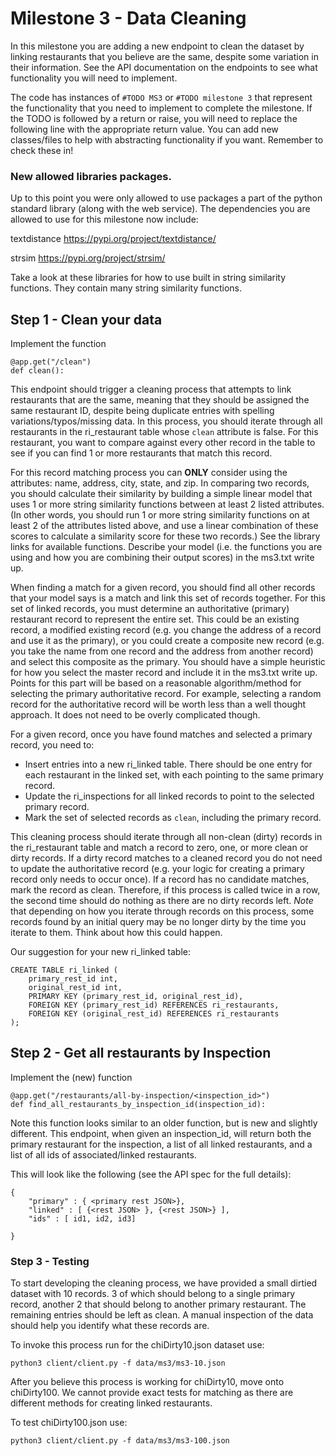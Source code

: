 # Milestone 3 - Data Cleaning

In this milestone you are adding a new endpoint to clean the dataset by linking restaurants that you believe are the same, despite some variation in their information.
See the API documentation on the endpoints to see what functionality you will need to implement.

The code has instances of `#TODO MS3` or `#TODO milestone 3` that represent the functionality that you need to implement to complete the milestone. If the TODO is followed by a return or raise, you will need to replace the following line with the appropriate return value.  You can add new classes/files to help with abstracting functionality if you want. Remember to check these in!


### New allowed libraries packages.
Up to this point you were only allowed to use packages a part of the python standard library (along with the web service).
The dependencies you are allowed to use for this milestone now include:

textdistance https://pypi.org/project/textdistance/

strsim https://pypi.org/project/strsim/

Take a look at these libraries for how to use built in string similarity functions. They contain many string similarity functions.

## Step 1 - Clean your data
Implement the function

```
@app.get("/clean")
def clean():
```

This endpoint should trigger a cleaning process that attempts to link restaurants that are the same, meaning that they should be assigned the same restaurant ID, despite being duplicate entries with spelling variations/typos/missing data. In this process, you should iterate through all restaurants in the ri_restaurant table whose `clean` attribute is false. For this restaurant, you want to compare against every other record in the table to see if you can find 1 or more restaurants that match this record.

For this record matching process you can **ONLY** consider using the attributes: name, address, city, state, and zip. In comparing two records, you should calculate their similarity by building a simple linear model that uses 1 or more string similarity functions between at least 2 listed attributes. (In other words, you should run 1 or more string similarity functions on at least 2 of the attributes listed above, and use a linear combination of these scores to calculate a similarity score for these two records.) See the library links for available functions. Describe your model (i.e. the functions you are using and how you are combining their output scores) in the ms3.txt write up.

When finding a match for a given record, you should find all other records that your model says is a match and link this set of records together. For this set of linked records, you must determine an authoritative (primary) restaurant record to represent the entire set. This could be an existing record, a modified existing record (e.g. you change the address of a record and use it as the primary), or you could create a composite new record (e.g. you take the name from one record and the address from another record) and select this composite as the primary. You should have a simple heuristic for how you select the master record and include it in the ms3.txt write up.
Points for this part will be based on a reasonable algorithm/method for selecting the primary authoritative record. For example, selecting a random record for the authoritative record will be worth less than a well thought approach. It does not need to be overly complicated though.

For a given record, once you have found matches and selected a primary record, you need to:
 - Insert entries into a new ri_linked table. There should be one entry for each restaurant in the linked set, with each pointing to the same primary record.
 - Update the ri_inspections for all linked records to point to the selected primary record.
 - Mark the set of selected records as `clean`, including the primary record.

This cleaning process should iterate through all non-clean (dirty) records in the ri_restaurant table and match a record to zero, one, or more clean or dirty records. If a dirty record matches to a cleaned record you do not need to update the authoritative record (e.g. your logic for creating a primary record only needs to occur once).  If a record has no candidate matches, mark the record as clean. Therefore, if this process is called twice in a row, the second time should do nothing as there are no dirty records left. *Note* that depending on how you iterate through records on this process, some records found by an initial query may be no longer dirty by the time you iterate to them. Think about how this could happen.

Our suggestion for your new ri_linked table: 

```
CREATE TABLE ri_linked (
    primary_rest_id int,
    original_rest_id int,
    PRIMARY KEY (primary_rest_id, original_rest_id),
    FOREIGN KEY (primary_rest_id) REFERENCES ri_restaurants,
    FOREIGN KEY (original_rest_id) REFERENCES ri_restaurants
);
```

## Step 2 - Get all restaurants by Inspection
Implement the (new) function

```
@app.get("/restaurants/all-by-inspection/<inspection_id>")
def find_all_restaurants_by_inspection_id(inspection_id):
```

Note this function looks similar to an older function, but is new and slightly different. This endpoint, when given an inspection_id, will return
both the primary restaurant for the inspection, a list of all linked restaurants, and a list of all ids of associated/linked restaurants.

This will look like the following (see the API spec for the full details):
```
{
    "primary" : { <primary rest JSON>},
    "linked" : [ {<rest JSON> }, {<rest JSON>} ],
    "ids" : [ id1, id2, id3]

}
```

### Step 3 - Testing
To start developing the cleaning process, we have provided a small dirtied dataset with 10 records. 3 of which should belong to a single primary record, another 2 that should belong to another primary restaurant. The remaining entries should be left as clean. A manual inspection of the data should help you identify what these records are.

To invoke this process run for the chiDirty10.json dataset use:

```
python3 client/client.py -f data/ms3/ms3-10.json
```

After you believe this process is working for chiDirty10, move onto chiDirty100. We cannot provide exact tests for matching as there are different methods for creating linked restaurants.

To test chiDirty100.json use:
```
python3 client/client.py -f data/ms3/ms3-100.json
```